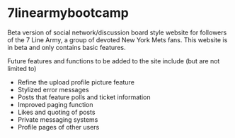 # 7linearmybootcamp
Beta version of social network/discussion board style website for followers of the 7 Line Army, a group of devoted New York Mets fans. This website is in beta and only contains basic features.

Future features and functions to be added to the site include (but are not limited to)
  - Refine the upload profile picture feature
  - Stylized error messages
  - Posts that feature polls and ticket information
  - Improved paging function
  - Likes and quoting of posts
  - Private messaging systems
  - Profile pages of other users
